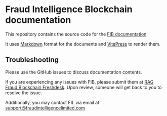 # Fraud Intelligence Blockchain documentation

This repository contains the source code for the [FIB documentation](https://fraud-intelligence-limited.github.io/).

It uses [Markdown](https://www.markdownguide.org/) format for the documents and [VitePress](https://vitepress.dev/) to render them.

## Troubleshooting

Please use the GitHub issues to discuss documentation contents.

If you are experiencing any issues with FIB, please submit them at [RAG Fraud Blockchain Freshdesk](https://ragfraudblockchain.freshdesk.com/a/dashboard/default). Upon review, someone will get back to you to resolve the issue.

Additionally, you may contact FIL via email at support@fraudintelligencelimited.com